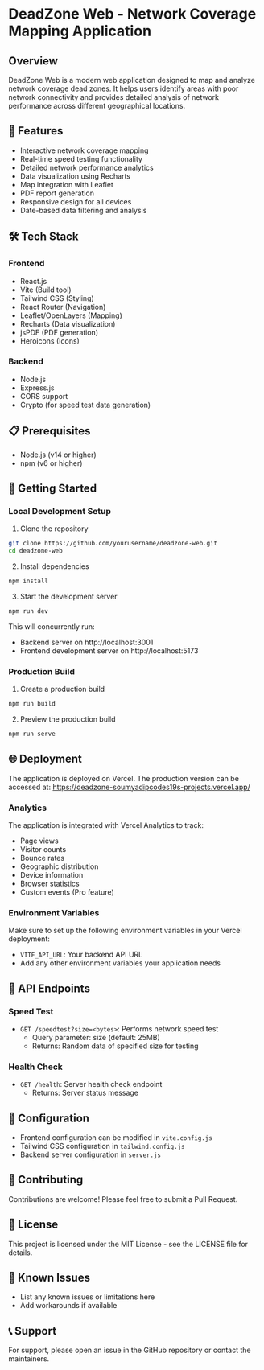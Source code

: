 # DeadZone Web - Network Coverage Mapping Application

## Overview
DeadZone Web is a modern web application designed to map and analyze network coverage dead zones. It helps users identify areas with poor network connectivity and provides detailed analysis of network performance across different geographical locations.

## 🌟 Features
- Interactive network coverage mapping
- Real-time speed testing functionality
- Detailed network performance analytics
- Data visualization using Recharts
- Map integration with Leaflet
- PDF report generation
- Responsive design for all devices
- Date-based data filtering and analysis

## 🛠️ Tech Stack
### Frontend
- React.js
- Vite (Build tool)
- Tailwind CSS (Styling)
- React Router (Navigation)
- Leaflet/OpenLayers (Mapping)
- Recharts (Data visualization)
- jsPDF (PDF generation)
- Heroicons (Icons)

### Backend
- Node.js
- Express.js
- CORS support
- Crypto (for speed test data generation)

## 📋 Prerequisites
- Node.js (v14 or higher)
- npm (v6 or higher)

## 🚀 Getting Started

### Local Development Setup

1. Clone the repository
```bash
git clone https://github.com/yourusername/deadzone-web.git
cd deadzone-web
```

2. Install dependencies
```bash
npm install
```

3. Start the development server
```bash
npm run dev
```
This will concurrently run:
- Backend server on http://localhost:3001
- Frontend development server on http://localhost:5173

### Production Build

1. Create a production build
```bash
npm run build
```

2. Preview the production build
```bash
npm run serve
```

## 🌐 Deployment
The application is deployed on Vercel. The production version can be accessed at:
https://deadzone-soumyadipcodes19s-projects.vercel.app/

### Analytics
The application is integrated with Vercel Analytics to track:
- Page views
- Visitor counts
- Bounce rates
- Geographic distribution
- Device information
- Browser statistics
- Custom events (Pro feature)

### Environment Variables
Make sure to set up the following environment variables in your Vercel deployment:
- `VITE_API_URL`: Your backend API URL
- Add any other environment variables your application needs

## 📝 API Endpoints

### Speed Test
- `GET /speedtest?size=<bytes>`: Performs network speed test
  - Query parameter: size (default: 25MB)
  - Returns: Random data of specified size for testing

### Health Check
- `GET /health`: Server health check endpoint
  - Returns: Server status message

## 🔧 Configuration
- Frontend configuration can be modified in `vite.config.js`
- Tailwind CSS configuration in `tailwind.config.js`
- Backend server configuration in `server.js`

## 🤝 Contributing
Contributions are welcome! Please feel free to submit a Pull Request.

## 📄 License
This project is licensed under the MIT License - see the LICENSE file for details.

## 🐛 Known Issues
- List any known issues or limitations here
- Add workarounds if available

## 📞 Support
For support, please open an issue in the GitHub repository or contact the maintainers.
